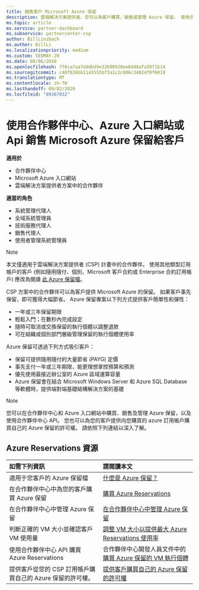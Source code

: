 ```yaml
---
title: 銷售客戶 Microsoft Azure 保留
description: 雲端解決方案提供者，您可以為客戶購買、銷售或管理 Azure 保留。 使用合作夥伴中心、Azure 入口網站或合作夥伴中心 API。
ms.topic: article
ms.service: partner-dashboard
ms.subservice: partnercenter-csp
author: BillLinzbach
ms.author: BillLi
ms.localizationpriority: medium
ms.custom: SEOMAY.20
ms.date: 08/06/2020
ms.openlocfilehash: 7f6ca7aa7dddbd9e32690928ee8d48afa5071b14
ms.sourcegitcommit: c40f826bb1143555bf3a1c2c806c34024f0f6019
ms.translationtype: MT
ms.contentlocale: zh-TW
ms.lasthandoff: 09/02/2020
ms.locfileid: "89367032"
---
```

# <a name="sell-microsoft-azure-reservations-to-customers-using-partner-center-the-azure-portal-or-apis"></a>使用合作夥伴中心、Azure 入口網站或 Api 銷售 Microsoft Azure 保留給客戶

**適用於**

- 合作夥伴中心
- Microsoft Azure 入口網站
- 雲端解決方案提供者方案中的合作夥伴

**適當的角色**

- 系統管理代理人
- 全域系統管理員
- 技術服務代理人
- 銷售代理人
- 使用者管理系統管理員

> [!NOTE]
> 本文僅適用于雲端解決方案提供者 (CSP) 計畫中的合作夥伴。 使用其他類型訂用帳戶的客戶 (例如隨用隨付、個別、Microsoft 客戶合約或 Enterprise 合約訂用帳戶) 應改為閱讀 [此 Azure 保留檔](https://docs.microsoft.com/azure/cost-management-billing/reservations)。

CSP 方案中的合作夥伴可以為客戶提供 Microsoft Azure 的保留。 如果客戶事先保留，即可獲得大幅節省。 Azure 保留專案以下列方式提供客戶簡單性和彈性：

- 一年或三年保留期限
- 輕鬆入門；在數秒內完成設定
- 隨時可取消或交換保留的執行個體以調整退款
- 可在組織或個別部門層級管理保留的執行個體使用率

Azure 保留可透過下列方式吸引客戶：

- 保留可提供隨用隨付的大量節省 (PAYG) 定價
- 事先支付一年或三年期限，能更理想掌控預算和預測
- 優先使用最接近辦公室的 Azure 區域運算容量
- Azure 保留會在結合 Microsoft Windows Server 和 Azure SQL Database 等軟體時，提供端對端基礎結構解決方案的基礎

>[!NOTE]
> 您可以在合作夥伴中心和 Azure 入口網站中購買、銷售及管理 Azure 保留，以及使用合作夥伴中心 API。 您也可以為您的客戶提供向您購買的 azure 訂用帳戶購買自己的 Azure 保留的許可權。 請依照下列連結以深入了解。

## <a name="azure-reservations-resources"></a>Azure Reservations 資源

|**如需下列資訊**   |**請閱讀本文**    |
|:-----------------------------|:-----------------|
| 適用于您客戶的 Azure 保留檔 | [什麼是 Azure 保留？](https://docs.microsoft.com/azure/billing/billing-save-compute-costs-reservations)
|在合作夥伴中心中為您的客戶購買 Azure 保留   |[購買 Azure Reservations](azure-reservations-buying.md)
|在合作夥伴中心中管理 Azure 保留 | [在合作夥伴中心中管理 Azure 保留](azure-reservations-manage.md)
|判斷正確的 VM 大小並確認客戶 VM 使用量   |[調整 VM 大小以提供最大 Azure Reservations 使用率](azure-usage.md)   |
|使用合作夥伴中心 API 購買 Azure Reservations | 合作夥伴中心開發人員文件中的[購買 Azure 保留的 VM 執行個體](https://docs.microsoft.com/partner-center/develop/purchase-azure-reservations)   |
|提供客戶從您的 CSP 訂用帳戶購買自己的 Azure 保留的許可權。 | [提供客戶購買自己的 Azure 保留的許可權](give-customers-permission.md)   |
